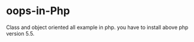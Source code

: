 # oops-in-Php
Class and object oriented all example in php. 
you have to install above php version 5.5. 
